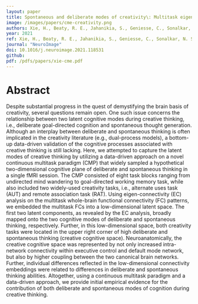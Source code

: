 ```yaml
---
layout: paper
title: Spontaneous and deliberate modes of creativity\: Multitask eigen-connectivity analysis captures latent cognitive modes during creative thinking
image: /images/papers/cme-creativity.png
authors: Xie, H., Beaty, R. E., Jahanikia, S., Geniesse, C., Sonalkar, N. S., & Saggar, M.
year: 2021
ref: Xie, H., Beaty, R. E., Jahanikia, S., Geniesse, C., Sonalkar, N. S., & Saggar, M. (2021). BioRxiv
journal: "NeuroImage"
doi: 10.1016/j.neuroimage.2021.118531
github:
pdf: /pdfs/papers/xie-cme.pdf
---
```


# Abstract
Despite substantial progress in the quest of demystifying the brain basis of creativity, several questions remain open. One such issue concerns the relationship between two latent cognitive modes during creative thinking, i.e., deliberate goal-directed cognition and spontaneous thought generation. Although an interplay between deliberate and spontaneous thinking is often implicated in the creativity literature (e.g., dual-process models), a bottom-up data-driven validation of the cognitive processes associated with creative thinking is still lacking. Here, we attempted to capture the latent modes of creative thinking by utilizing a data-driven approach on a novel continuous multitask paradigm (CMP) that widely sampled a hypothetical two-dimensional cognitive plane of deliberate and spontaneous thinking in a single fMRI session. The CMP consisted of eight task blocks ranging from undirected mind wandering to goal-directed working memory task, while also included two widely-used creativity tasks, i.e., alternate uses task (AUT) and remote association task (RAT). Using eigen-connectivity (EC) analysis on the multitask whole-brain functional connectivity (FC) patterns, we embedded the multitask FCs into a low-dimensional latent space. The first two latent components, as revealed by the EC analysis, broadly mapped onto the two cognitive modes of deliberate and spontaneous thinking, respectively. Further, in this low-dimensional space, both creativity tasks were located in the upper right corner of high deliberate and spontaneous thinking (creative cognitive space). Neuroanatomically, the creative cognitive space was represented by not only increased intra-network connectivity within executive control and default mode network, but also by higher coupling between the two canonical brain networks. Further, individual differences reflected in the low-dimensional connectivity embeddings were related to differences in deliberate and spontaneous thinking abilities. Altogether, using a continuous multitask paradigm and a data-driven approach, we provide initial empirical evidence for the contribution of both deliberate and spontaneous modes of cognition during creative thinking.
